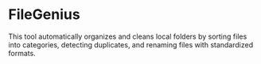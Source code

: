 # FileGenius
This tool automatically organizes and cleans local folders by sorting files into categories, detecting duplicates, and renaming files with standardized formats.
